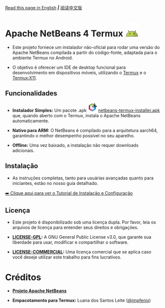 [Read this page in English](/REDME/REDME-En.md)  ***|*** [阅读中文版](REDME/REDME-中国人.md)

# **Apache NetBeans 4 Termux** <img src="./ico/android-icon.png" width="45" alt="Ícone do Android">
* Este projeto fornece um instalador não-oficial para rodar uma versão do Apache NetBeans compilada a partir do código-fonte, adaptada para o ambiente Termux no Android.

* O objetivo é oferecer um IDE de desktop funcional para desenvolvimento em dispositivos móveis, utilizando o [Termux]({:target="_blank"}https://github.com/termux/termux-app) e o [Termux:X11](https://github.com/termux/termux-x11).
## Funcionalidades
* **Instalador Simples:** Um pacote .apk <img src="./ico/icon.png" width="30" alt="Ícone do Instalador"> [netbeans-termux-installer.apk]() que, quando aberto com o Termux, instala o Apache NetBeans automaticamente.

* **Nativo para ARM:** O NetBeans é compilado para a arquitetura aarch64, garantindo o melhor desempenho possível no seu aparelho.

* **Offline:** Uma vez baixado, a instalação não requer downloads adicionais.

## Instalação
* As instruções completas, tanto para usuárias avançadas quanto para iniciantes, estão no nosso guia detalhado.

[➡️ Clique aqui para ver o Tutorial de Instalação e Configuração]()

## Licença
* Este projeto é disponibilizado sob uma licença dupla. Por favor, leia os arquivos de licença para entender seus direitos e obrigações.

* **[LICENSE-GPL]():** A GNU General Public License v3.0, que garante sua liberdade para usar, modificar e compartilhar o software.

* **[LICENSE-COMMERCIAL]():** Uma licença comercial que se aplica caso você deseje utilizar este trabalho para fins lucrativos.

# Créditos
* **[Projeto Apache NetBeans](https://netbeans.apache.org/)**

* **Empacotamento para Termux:** Luana dos Santos Leite ([@impfenix](https://github.com/impfenix))
